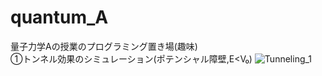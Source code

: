 # quantum_A
量子力学Aの授業のプログラミング置き場(趣味)<br>
①トンネル効果のシミュレーション(ポテンシャル障壁,E<V₀)
![Tunneling_1](https://user-images.githubusercontent.com/55901554/68329146-03073880-0114-11ea-828e-d32bf497c2c8.gif)
